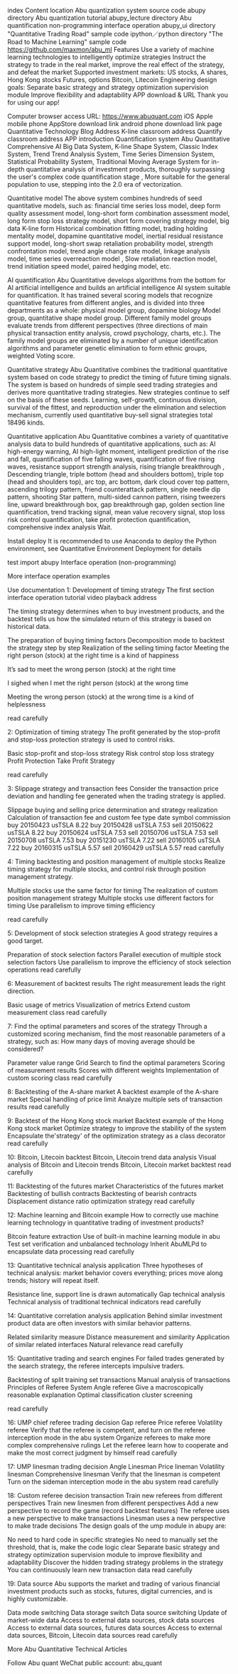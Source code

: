 index
Content location
Abu quantization system source code abupy directory
Abu quantization tutorial abupy_lecture directory
Abu quantification non-programming interface operation abupy_ui directory
"Quantitative Trading Road" sample code ipython／python directory
"The Road to Machine Learning" sample code https://github.com/maxmon/abu_ml
Features
Use a variety of machine learning technologies to intelligently optimize strategies
Instruct the strategy to trade in the real market, improve the real effect of the strategy, and defeat the market
Supported investment markets:
US stocks, A shares, Hong Kong stocks
Futures, options
Bitcoin, Litecoin
Engineering design goals:
Separate basic strategy and strategy optimization supervision module
Improve flexibility and adaptability
APP download & URL
Thank you for using our app!

Computer browser access URL: https://www.abuquant.com
iOS Apple mobile phone AppStore download link
android phone download link page
Quantitative Technology Blog Address
K-line classroom address
Quantify classroom address
APP introduction
Quantification system
Abu Quantitative Comprehensive AI Big Data System, K-line Shape System, Classic Index System, Trend Trend Analysis System, Time Series Dimension System, Statistical Probability System, Traditional Moving Average System for in-depth quantitative analysis of investment products, thoroughly surpassing the user's complex code quantification stage , More suitable for the general population to use, stepping into the 2.0 era of vectorization.

Quantitative model
The above system combines hundreds of seed quantitative models, such as: financial time series loss model, deep form quality assessment model, long-short form combination assessment model, long form stop loss strategy model, short form covering strategy model, big data K-line form Historical combination fitting model, trading holding mentality model, dopamine quantitative model, inertial residual resistance support model, long-short swap retaliation probability model, strength confrontation model, trend angle change rate model, linkage analysis model, time series overreaction model , Slow retaliation reaction model, trend initiation speed model, paired hedging model, etc.



AI quantification
Abu Quantitative develops algorithms from the bottom for AI artificial intelligence and builds an artificial intelligence AI system suitable for quantification. It has trained several scoring models that recognize quantitative features from different angles, and is divided into three departments as a whole: physical model group, dopamine biology Model group, quantitative shape model group. Different family model groups evaluate trends from different perspectives (three directions of main physical transaction entity analysis, crowd psychology, charts, etc.). The family model groups are eliminated by a number of unique identification algorithms and parameter genetic elimination to form ethnic groups, weighted Voting score.

Quantitative strategy
Abu Quantitative combines the traditional quantitative system based on code strategy to predict the timing of future timing signals. The system is based on hundreds of simple seed trading strategies and derives more quantitative trading strategies. New strategies continue to self on the basis of these seeds. Learning, self-growth, continuous division, survival of the fittest, and reproduction under the elimination and selection mechanism, currently used quantitative buy-sell signal strategies total 18496 kinds.

Quantitative application
Abu Quantitative combines a variety of quantitative analysis data to build hundreds of quantitative applications, such as: AI high-energy warning, AI high-light moment, intelligent prediction of the rise and fall, quantification of five falling waves, quantification of five rising waves, resistance support strength analysis, rising triangle breakthrough , Descending triangle, triple bottom (head and shoulders bottom), triple top (head and shoulders top), arc top, arc bottom, dark cloud cover top pattern, ascending trilogy pattern, friend counterattack pattern, single needle dip pattern, shooting Star pattern, multi-sided cannon pattern, rising tweezers line, upward breakthrough box, gap breakthrough gap, golden section line quantification, trend tracking signal, mean value recovery signal, stop loss risk control quantification, take profit protection quantification, comprehensive index analysis Wait.

Install
deploy
It is recommended to use Anaconda to deploy the Python environment, see Quantitative Environment Deployment for details

test
import abupy
Interface operation (non-programming)


More interface operation examples

Use documentation
1: Development of timing strategy
The first section interface operation tutorial video playback address

The timing strategy determines when to buy investment products, and the backtest tells us how the simulated return of this strategy is based on historical data.

The preparation of buying timing factors
Decomposition mode to backtest the strategy step by step
Realization of the selling timing factor
Meeting the right person (stock) at the right time is a kind of happiness

It’s sad to meet the wrong person (stock) at the right time

I sighed when I met the right person (stock) at the wrong time

Meeting the wrong person (stock) at the wrong time is a kind of helplessness

read carefully

2: Optimization of timing strategy
The profit generated by the stop-profit and stop-loss protection strategy is used to control risks.

Basic stop-profit and stop-loss strategy
Risk control stop loss strategy
Profit Protection Take Profit Strategy


read carefully

3: Slippage strategy and transaction fees
Consider the transaction price deviation and handling fee generated when the trading strategy is applied.

Slippage buying and selling price determination and strategy realization
Calculation of transaction fee and custom fee
type date symbol commission
buy 20150423 usTSLA 8.22
buy 20150428 usTSLA 7.53
sell 20150622 usTSLA 8.22
buy 20150624 usTSLA 7.53
sell 20150706 usTSLA 7.53
sell 20150708 usTSLA 7.53
buy 20151230 usTSLA 7.22
sell 20160105 usTSLA 7.22
buy 20160315 usTSLA 5.57
sell 20160429 usTSLA 5.57
read carefully

4: Timing backtesting and position management of multiple stocks
Realize timing strategy for multiple stocks, and control risk through position management strategy.

Multiple stocks use the same factor for timing
The realization of custom position management strategy
Multiple stocks use different factors for timing
Use parallelism to improve timing efficiency


read carefully

5: Development of stock selection strategies
A good strategy requires a good target.

Preparation of stock selection factors
Parallel execution of multiple stock selection factors
Use parallelism to improve the efficiency of stock selection operations
read carefully

6: Measurement of backtest results
The right measurement leads the right direction.

Basic usage of metrics
Visualization of metrics
Extend custom measurement class
read carefully

7: Find the optimal parameters and scores of the strategy
Through a customized scoring mechanism, find the most reasonable parameters of a strategy, such as: How many days of moving average should be considered?

Parameter value range
Grid Search to find the optimal parameters
Scoring of measurement results
Scores with different weights
Implementation of custom scoring class
read carefully

8: Backtesting of the A-share market
A backtest example of the A-share market
Special handling of price limit
Analyze multiple sets of transaction results
read carefully

9: Backtest of the Hong Kong stock market
Backtest example of the Hong Kong stock market
Optimize strategy to improve the stability of the system
Encapsulate the'strategy' of the optimization strategy as a class decorator
read carefully

10: Bitcoin, Litecoin backtest
Bitcoin, Litecoin trend data analysis
Visual analysis of Bitcoin and Litecoin trends
Bitcoin, Litecoin market backtest
read carefully

11: Backtesting of the futures market
Characteristics of the futures market
Backtesting of bullish contracts
Backtesting of bearish contracts
Displacement distance ratio optimization strategy
read carefully

12: Machine learning and Bitcoin example
How to correctly use machine learning technology in quantitative trading of investment products?

Bitcoin feature extraction
Use of built-in machine learning module in abu
Test set verification and unbalanced technology
Inherit AbuMLPd to encapsulate data processing
read carefully

13: Quantitative technical analysis application
Three hypotheses of technical analysis: market behavior covers everything; prices move along trends; history will repeat itself.

Resistance line, support line is drawn automatically
Gap technical analysis
Technical analysis of traditional technical indicators
read carefully

14: Quantitative correlation analysis application
Behind similar investment product data are often investors with similar behavior patterns.

Related similarity measure
Distance measurement and similarity
Application of similar related interfaces
Natural relevance
read carefully

15: Quantitative trading and search engines
For failed trades generated by the search strategy, the referee intercepts impulsive traders.

Backtesting of split training set transactions
Manual analysis of transactions
Principles of Referee System
Angle referee
Give a macroscopically reasonable explanation
Optimal classification cluster screening


read carefully

16: UMP chief referee trading decision
Gap referee
Price referee
Volatility referee
Verify that the referee is competent, and turn on the referee interception mode in the abu system
Organize referees to make more complex comprehensive rulings
Let the referee learn how to cooperate and make the most correct judgment by himself
read carefully

17: UMP linesman trading decision
Angle Linesman
Price lineman
Volatility linesman
Comprehensive linesman
Verify that the linesman is competent
Turn on the sideman interception mode in the abu system
read carefully

18: Custom referee decision transaction
Train new referees from different perspectives
Train new linesmen from different perspectives
Add a new perspective to record the game (record backtest features)
The referee uses a new perspective to make transactions
Linesman uses a new perspective to make trade decisions
The design goals of the ump module in abupy are:

No need to hard code in specific strategies
No need to manually set the threshold, that is, make the code logic clear
Separate basic strategy and strategy optimization supervision module to improve flexibility and adaptability
Discover the hidden trading strategy problems in the strategy
You can continuously learn new transaction data
read carefully

19: Data source
Abu supports the market and trading of various financial investment products such as stocks, futures, digital currencies, and is highly customizable.

Data mode switching
Data storage switch
Data source switching
Update of market-wide data
Access to external data sources, stock data sources
Access to external data sources, futures data sources
Access to external data sources, Bitcoin, Litecoin data sources
read carefully

More Abu Quantitative Technical Articles

Follow Abu quant WeChat public account: abu_quant
